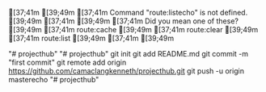 
[37;41m                                            [39;49m
[37;41m  Command "route:listecho" is not defined.  [39;49m
[37;41m                                            [39;49m
[37;41m  Did you mean one of these?                [39;49m
[37;41m      route:cache                           [39;49m
[37;41m      route:clear                           [39;49m
[37;41m      route:list                            [39;49m
[37;41m                                            [39;49m

"# projecthub" 
"# projecthub"  git init git add README.md git commit -m "first commit" git remote add origin https://github.com/camaclangkenneth/projecthub.git git push -u origin masterecho "# projecthub" 
